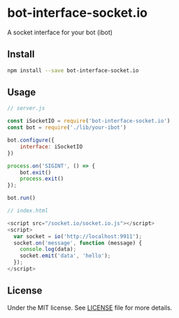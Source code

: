 # bot-interface-socket.io

A socket interface for your bot (ibot)

## Install

```sh
npm install --save bot-interface-socket.io
```

## Usage

```js
// server.js

const iSocketIO = require('bot-interface-socket.io')
const bot = require('./lib/your-ibot')

bot.configure({
    interface: iSocketIO
})

process.on('SIGINT', () => {
    bot.exit()
    process.exit()
});

bot.run()
```

```js
// index.html

<script src="/socket.io/socket.io.js"></script>
<script>
  var socket = io('http://localhost:9911');
  socket.on('message', function (message) {
    console.log(data);
    socket.emit('data', 'hello');
  });
</script>
```

## License

Under the MIT license. See [LICENSE](https://github.com/demsking/bot-interface-socket.io/blob/master/LICENSE) file for more details.
